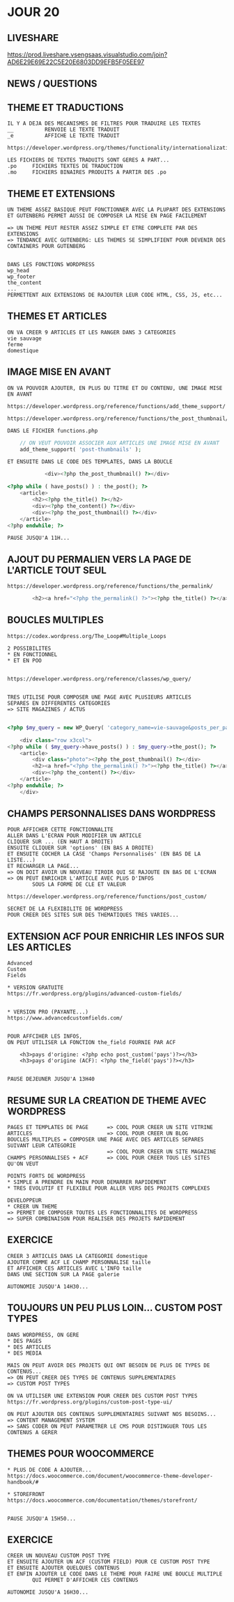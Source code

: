 # JOUR 20

## LIVESHARE

https://prod.liveshare.vsengsaas.visualstudio.com/join?AD6E29E69E22C5E20E6803DD9EFB5F05EE97

## NEWS / QUESTIONS


## THEME ET TRADUCTIONS

    IL Y A DEJA DES MECANISMES DE FILTRES POUR TRADUIRE LES TEXTES
    __          RENVOIE LE TEXTE TRADUIT
    _e          AFFICHE LE TEXTE TRADUIT

    https://developer.wordpress.org/themes/functionality/internationalization/

    LES FICHIERS DE TEXTES TRADUITS SONT GERES A PART...
    .po     FICHIERS TEXTES DE TRADUCTION
    .mo     FICHIERS BINAIRES PRODUITS A PARTIR DES .po

## THEME ET EXTENSIONS

    UN THEME ASSEZ BASIQUE PEUT FONCTIONNER AVEC LA PLUPART DES EXTENSIONS
    ET GUTENBERG PERMET AUSSI DE COMPOSER LA MISE EN PAGE FACILEMENT

    => UN THEME PEUT RESTER ASSEZ SIMPLE ET ETRE COMPLETE PAR DES EXTENSIONS
    => TENDANCE AVEC GUTENBERG: LES THEMES SE SIMPLIFIENT POUR DEVENIR DES CONTAINERS POUR GUTENBERG


    DANS LES FONCTIONS WORDPRESS
    wp_head
    wp_footer
    the_content
    ...
    PERMETTENT AUX EXTENSIONS DE RAJOUTER LEUR CODE HTML, CSS, JS, etc...


## THEMES ET ARTICLES

    ON VA CREER 9 ARTICLES ET LES RANGER DANS 3 CATEGORIES
    vie sauvage
    ferme
    domestique


## IMAGE MISE EN AVANT

    ON VA POUVOIR AJOUTER, EN PLUS DU TITRE ET DU CONTENU, UNE IMAGE MISE EN AVANT

    https://developer.wordpress.org/reference/functions/add_theme_support/

    https://developer.wordpress.org/reference/functions/the_post_thumbnail/

    DANS LE FICHIER functions.php

```php
    // ON VEUT POUVOIR ASSOCIER AUX ARTICLES UNE IMAGE MISE EN AVANT
    add_theme_support( 'post-thumbnails' );
```

    ET ENSUITE DANS LE CODE DES TEMPLATES, DANS LA BOUCLE

```php
            <div><?php the_post_thumbnail() ?></div>
```

```php
<?php while ( have_posts() ) : the_post(); ?>
    <article>
        <h2><?php the_title() ?></h2>
        <div><?php the_content() ?></div>
        <div><?php the_post_thumbnail() ?></div>
    </article>
<?php endwhile; ?>
```

    PAUSE JUSQU'A 11H...

## AJOUT DU PERMALIEN VERS LA PAGE DE L'ARTICLE TOUT SEUL

    https://developer.wordpress.org/reference/functions/the_permalink/

```php
        <h2><a href="<?php the_permalink() ?>"><?php the_title() ?></a></h2>
```


## BOUCLES MULTIPLES


    https://codex.wordpress.org/The_Loop#Multiple_Loops

    2 POSSIBILITES
    * EN FONCTIONNEL
    * ET EN POO


    https://developer.wordpress.org/reference/classes/wp_query/


    TRES UTILISE POUR COMPOSER UNE PAGE AVEC PLUSIEURS ARTICLES
    SEPARES EN DIFFERENTES CATEGORIES
    => SITE MAGAZINES / ACTUS

```php

<?php $my_query = new WP_Query( 'category_name=vie-sauvage&posts_per_page=10' ); ?>

    <div class="row x3col">
<?php while ( $my_query->have_posts() ) : $my_query->the_post(); ?>
    <article>
        <div class="photo"><?php the_post_thumbnail() ?></div>
        <h2><a href="<?php the_permalink() ?>"><?php the_title() ?></a></h2>
        <div><?php the_content() ?></div>
    </article>
<?php endwhile; ?>
    </div>

```

## CHAMPS PERSONNALISES DANS WORDPRESS

    POUR AFFICHER CETTE FONCTIONNALITE
    ALLER DANS L'ECRAN POUR MODIFIER UN ARTICLE
    CLIQUER SUR ... (EN HAUT A DROITE)
    ENSUITE CLIQUER SUR 'options' (EN BAS A DROITE)
    ET ENSUITE COCHER LA CASE 'Champs Personnalisés' (EN BAS DE LA LISTE...)
    ET RECHARGER LA PAGE...
    => ON DOIT AVOIR UN NOUVEAU TIROIR QUI SE RAJOUTE EN BAS DE L'ECRAN
    => ON PEUT ENRICHIR L'ARTICLE AVEC PLUS D'INFOS
            SOUS LA FORME DE CLE ET VALEUR

    https://developer.wordpress.org/reference/functions/post_custom/

    SECRET DE LA FLEXIBILITE DE WORDPRESS 
    POUR CREER DES SITES SUR DES THEMATIQUES TRES VARIES...

## EXTENSION ACF POUR ENRICHIR LES INFOS SUR LES ARTICLES

    Advanced
    Custom 
    Fields

    * VERSION GRATUITE
    https://fr.wordpress.org/plugins/advanced-custom-fields/


    * VERSION PRO (PAYANTE...) 
    https://www.advancedcustomfields.com/


    POUR AFFCIHER LES INFOS, 
    ON PEUT UTILISER LA FONCTION the_field FOURNIE PAR ACF

        <h3>pays d'origine: <?php echo post_custom('pays')?></h3>
        <h3>pays d'origine (ACF): <?php the_field('pays')?></h3>


    PAUSE DEJEUNER JUSQU'A 13H40

## RESUME SUR LA CREATION DE THEME AVEC WORDPRESS


    PAGES ET TEMPLATES DE PAGE      => COOL POUR CREER UN SITE VITRINE
    ARTICLES                        => COOL POUR CREER UN BLOG
    BOUCLES MULTIPLES = COMPOSER UNE PAGE AVEC DES ARTICLES SEPARES SUIVANT LEUR CATEGORIE
                                    => COOL POUR CREER UN SITE MAGAZINE
    CHAMPS PERSONNALISES + ACF      => COOL POUR CREER TOUS LES SITES QU'ON VEUT

    POINTS FORTS DE WORDPRESS
    * SIMPLE A PRENDRE EN MAIN POUR DEMARRER RAPIDEMENT
    * TRES EVOLUTIF ET FLEXIBLE POUR ALLER VERS DES PROJETS COMPLEXES

    DEVELOPPEUR
    * CREER UN THEME 
    => PERMET DE COMPOSER TOUTES LES FONCTIONNALITES DE WORDPRESS
    => SUPER COMBINAISON POUR REALISER DES PROJETS RAPIDEMENT

## EXERCICE

    CREER 3 ARTICLES DANS LA CATEGORIE domestique
    AJOUTER COMME ACF LE CHAMP PERSONNALISE taille
    ET AFFICHER CES ARTICLES AVEC L'INFO taille 
    DANS UNE SECTION SUR LA PAGE galerie

    AUTONOMIE JUSQU'A 14H30...


## TOUJOURS UN PEU PLUS LOIN... CUSTOM POST TYPES


    DANS WORDPRESS, ON GERE
    * DES PAGES
    * DES ARTICLES
    * DES MEDIA

    MAIS ON PEUT AVOIR DES PROJETS QUI ONT BESOIN DE PLUS DE TYPES DE CONTENUS...
    => ON PEUT CREER DES TYPES DE CONTENUS SUPPLEMENTAIRES
    => CUSTOM POST TYPES

    ON VA UTILISER UNE EXTENSION POUR CREER DES CUSTOM POST TYPES
    https://fr.wordpress.org/plugins/custom-post-type-ui/

    ON PEUT AJOUTER DES CONTENUS SUPPLEMENTAIRES SUIVANT NOS BESOINS...
    => CONTENT MANAGEMENT SYSTEM
    => SANS CODER ON PEUT PARAMETRER LE CMS POUR DISTINGUER TOUS LES CONTENUS A GERER

## THEMES POUR WOOCOMMERCE

    * PLUS DE CODE A AJOUTER...
    https://docs.woocommerce.com/document/woocommerce-theme-developer-handbook/#

    * STOREFRONT
    https://docs.woocommerce.com/documentation/themes/storefront/


    PAUSE JUSQU'A 15H50...

## EXERCICE


    CREER UN NOUVEAU CUSTOM POST TYPE
    ET ENSUITE AJOUTER UN ACF (CUSTOM FIELD) POUR CE CUSTOM POST TYPE
    ET ENSUITE AJOUTER QUELQUES CONTENUS
    ET ENFIN AJOUTER LE CODE DANS LE THEME POUR FAIRE UNE BOUCLE MULTIPLE
            QUI PERMET D'AFFICHER CES CONTENUS

    AUTONOMIE JUSQU'A 16H30...
            


